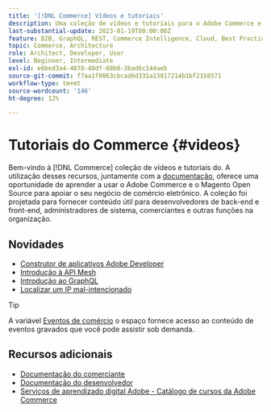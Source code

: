 ```yaml
---
title: '[!DNL Commerce] Vídeos e tutoriais'
description: Uma coleção de vídeos e tutoriais para o Adobe Commerce e para o Magento Open Source
last-substantial-update: 2023-01-19T00:00:00Z
feature: B2B, GraphQL, REST, Commerce Intelligence, Cloud, Best Practices, API Mesh, App Builder
topic: Commerce, Architecture
role: Architect, Developer, User
level: Beginner, Intermediate
exl-id: e6bed3a4-4078-40df-88b0-3bad6c144aeb
source-git-commit: f7aa1f0063cbcad6d331a13817214b1bf2158571
workflow-type: tm+mt
source-wordcount: '146'
ht-degree: 12%

---
```


# Tutoriais do Commerce {#videos}

Bem-vindo à [!DNL Commerce] coleção de vídeos e tutoriais do. A utilização desses recursos, juntamente com a [documentação](https://experienceleague.adobe.com/docs/commerce.html), oferece uma oportunidade de aprender a usar o Adobe Commerce e o Magento Open Source para apoiar o seu negócio de comércio eletrônico. A coleção foi projetada para fornecer conteúdo útil para desenvolvedores de back-end e front-end, administradores de sistema, comerciantes e outras funções na organização.

<div id="whats-new-section">

## Novidades

- [Construtor de aplicativos Adobe Developer](../app-builder/introduction-to-app-builder.md)
- [Introdução à API Mesh](../api-mesh/getting-started-api-mesh.md)
- [Introdução ao GraphQL](../graphql-rest/intro-graphql.md)
- [Localizar um IP mal-intencionado](../new-relic/malicious-ip.md)

</div>
<div id="recs-overview-body-1"></div>
<div id="recs-overview-body-2"></div>
<div id="recs-overview-body-3"></div>
<div id="recs-overview-body-4"></div>
<div id="recs-overview-body-5"></div>
<div id="recs-overview-body-6"></div>

>[!TIP]
>
>A variável [Eventos de comércio](https://experienceleague.adobe.com/docs/commerce-events/events/overview.html) o espaço fornece acesso ao conteúdo de eventos gravados que você pode assistir sob demanda.

## Recursos adicionais

- [Documentação do comerciante](https://experienceleague.adobe.com/docs/commerce-admin/user-guides/home.html)
- [Documentação do desenvolvedor](https://developer.adobe.com/commerce)
- [Serviços de aprendizado digital Adobe - Catálogo de cursos da Adobe Commerce](https://learning.adobe.com/catalog.html?solution=Adobe%20Commerce)
